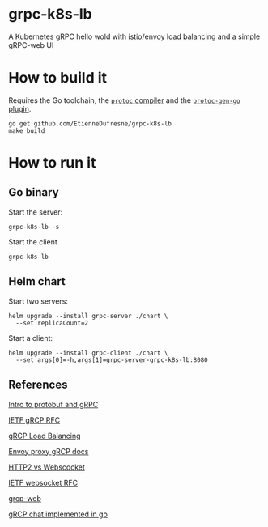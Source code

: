 # grpc-k8s-lb
A Kubernetes gRPC hello wold with istio/envoy load balancing and a simple gRPC-web UI

# How to build it

Requires the Go toolchain, the [`protoc` compiler](https://github.com/google/protobuf) and the [`protoc-gen-go` plugin](https://github.com/golang/protobuf).

``` shell
go get github.com/EtienneDufresne/grpc-k8s-lb
make build
```

# How to run it

## Go binary

Start the server:
``` shell
grpc-k8s-lb -s
```

Start the client
``` shell
grpc-k8s-lb
```

## Helm chart

Start two servers:
``` shell
helm upgrade --install grpc-server ./chart \
  --set replicaCount=2
```

Start a client:
``` shell
helm upgrade --install grpc-client ./chart \
  --set args[0]=-h,args[1]=grpc-server-grpc-k8s-lb:8080
```

## References

[Intro to protobuf and gRPC](https://medium.com/@shijuvar/building-high-performance-apis-in-go-using-grpc-and-protocol-buffers-2eda5b80771b)

[IETF gRCP RFC](https://tools.ietf.org/html/draft-kumar-rtgwg-grpc-protocol-00)

[gRCP Load Balancing](https://kubernetes.io/blog/2018/11/07/grpc-load-balancing-on-kubernetes-without-tears/)

[Envoy proxy gRCP docs](https://www.envoyproxy.io/docs/envoy/latest/intro/arch_overview/grpc)

[HTTP2 vs Webscocket](https://www.infoq.com/articles/websocket-and-http2-coexist)

[IETF websocket RFC](https://tools.ietf.org/html/rfc6455)

[grcp-web](https://github.com/grpc/grpc-web)

[gRCP chat implemented in go](https://github.com/rodaine/grpc-chat)
